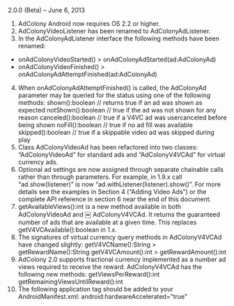 2.0.0 (Beta) – June 6, 2013
1. AdColony Android now requires OS 2.2 or higher.<br>
2. AdColonyVideoListener has been renamed to AdColonyAdListener.<br>
3. In the AdColonyAdListener interface the following methods have been renamed:
* onAdColonyVideoStarted() ­> onAdColonyAdStarted(ad:AdColonyAd)
* onAdColonyVideoFinished() ­> onAdColonyAdAttemptFinished(ad:AdColonyAd)

4. When onAdColonyAdAttemptFinished() is called, the AdColonyAd parameter may be
queried for the status using one of the following methods:
shown():boolean // returns true if an ad was shown as expected notShown():boolean // true if the ad was not shown for any reason canceled():boolean // true if a V4VC ad was user­canceled before being shown noFill():boolean // true if no ad fill was available
skipped():boolean // true if a skippable video ad was skipped during play
5. Class AdColonyVideoAd has been refactored into two classes: “AdColonyVideoAd” for
standard ads and “AdColonyV4VCAd” for virtual currency ads.
6. Optional ad settings are now assigned through separate chainable calls rather than
through parameters. For example, in 1.9.x call “ad.show(listener)” is now “ad.withListener(listener).show()”. For more details see the examples in Section 4 (“Adding Video Ads”) or the complete API reference in section 6 near the end of this document.
7. getAvailableViews():int is a new method available in both AdColonyVideoAd and
￼
AdColonyV4VCAd. It returns the guaranteed number of ads that are available at a given
time. This replaces getV4VCAvailable():boolean in 1.x.
8. The signatures of virtual currency query methods in AdColonyV4VCAd have changed
slightly:
getV4VCName():String ­> getRewardName():String getV4VCAmount():int ­> getRewardAmount():int
9. AdColony 2.0 supports fractional currency implemented as a number ad views required to receive the reward. AdColonyV4VCAd has the following new methods:
getViewsPerReward():int
getRemainingViewsUntilReward():int
10. The following application tag should be added to your AndroidManifest.xml:
android:hardwareAccelerated="true"